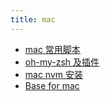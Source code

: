 ```yaml
---
title: mac
---
```


- [mac 常用脚本](./scripts.md)
- [oh-my-zsh 及插件](./omz.md)
- [mac nvm 安装](./nvm.md)
- [Base for mac](./base.md)
